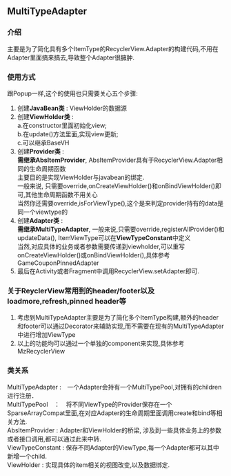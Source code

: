 ## MultiTypeAdapter

### 介绍
主要是为了简化具有多个ItemType的RecyclerView.Adapter的构建代码,不用在Adapter里面搞来搞去,导致整个Adapter很臃肿.

### 使用方式
跟Popup一样,这个的使用也只需要关心五个步骤:
1. 创建<b>JavaBean类</b> :  ViewHolder的数据源
2. 创建<b>ViewHolder类</b> :   
                        a.在constructor里面初始化view;   
                        b.在update()方法里面,实现view更新;   
                        c.可以继承BaseVH  
3. 创建<b>Provider类</b> :   
                        <b>需继承AbsItemProvider</b>, AbsItemProvider具有于RecyclerView.Adapter相同的生命周期函数  
                        主要目的是实现ViewHolder与javabean的绑定.   
                        一般来说, 只需要override,onCreateViewHolder()和onBindViewHolder()即可,其他生命周期函数不用关心  
                        当然你还需要override,isForViewType(),这个是来判定provider持有的data是同一个viewtype的 
4. 创建<b>Adapter类</b> :  
                        <b>需继承MultiTypeAdapter</b>,
                        一般来说,只需要override,registerAllProvider()和updateData(), 
                        ItemViewType可以在<b>ViewTypeConstant</b>中定义  
                        当然,对应具体的业务或者参数需要传递到viewholder,可以重写onCreateViewHolder()或onBindViewHolder(),具体参考GameCouponPinnedAdapter
5. 最后在Activity或者Fragment中调用RecyclerView.setAdapter即可.

### 关于ReyclerView常用到的header/footer以及loadmore,refresh,pinned header等
1. 考虑到MultiTypeAdapter主要是为了简化多个ItemType构建,额外的header和footer可以通过Decorator来辅助实现,而不需要在现有的MultiTypeAdapter中进行增加ViewType
2. 以上的功能均可以通过一个单独的component来实现,具体参考MzRecyclerView

### 类关系
MultiTypeAdapter :　一个Adapter会持有一个MultiTypePool,对拥有的children进行注册．  
MultiTypePool　：　将不同ViewType的Provider保存在一个SparseArrayCompat里面,在对应Adapter的生命周期里面调用create和bind等相关方法.   
AbsItemProvider : Adapter和ViewHolder的桥梁, 涉及到一些具体业务上的参数或者接口调用,都可以通过此来中转.  
ViewTypeConstant : 保存不同Adapter的ViewType,每一个Adapter都可以其中新增一个child.  
ViewHolder : 实现具体的item相关的视图改变,以及数据绑定.   